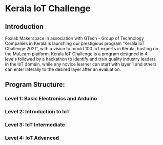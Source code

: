 # Kerala IoT Challenge
## Introduction
Foxlab Makerspace in association with GTech - Group of Technology Companies in Kerala is launching our prestigious program  “Kerala IoT Challenge 2021”,  with a vision to mould 100 IoT experts in Kerala, hosting on the MuLearn platform. Kerala IoT Challenge is a program designed in 4 levels followed by a hackathon to identify and train quality industry leaders in the IoT domain, while any novice learner can start with layer 1 and others can enter laterally to the desired layer after an evaluation.
## Program Structure:
### Level 1: Basic Electronics and Arduino
### Level 2: Introduction to IoT
### Level 3: IoT Intermediate
### Level 4: IoT Advanced
